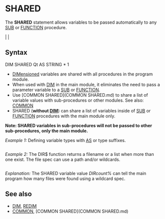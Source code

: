 # SHARED

The **SHARED** statement allows variables to be passed automatically to any [SUB](SUB.md) or [FUNCTION](FUNCTION.md) procedure.

  

|  |

## Syntax

DIM SHARED Qt AS STRING * 1
  

* [DIMensioned](DIMensioned.md) variables are shared with all procedures in the program module.
* When used with [DIM](DIM.md) in the main module, it eliminates the need to pass a parameter variable to a [SUB](SUB.md) or [FUNCTION](FUNCTION.md).
* Use [COMMON SHARED](COMMON SHARED.md) to share a list of variable values with sub-procedures or other modules. See also: [COMMON](COMMON.md)
* SHARED (**without [DIM](DIM.md)**) can share a list of variables inside of [SUB](SUB.md) or [FUNCTION](FUNCTION.md) procedures with the main module only.

**Note: SHARED variables in sub-procedures will not be passed to other sub-procedures, only the main module.**
  

*Example 1:* Defining variable types with [AS](AS.md) or type suffixes.

``` [DIM](DIM.md) SHARED Qt AS [STRING](STRING.md) * 1, price AS [DOUBLE](DOUBLE.md), ID AS [INTEGER](INTEGER.md) [DIM](DIM.md) SHARED Q$, prices#, IDs%  
```

  

*Example 2:* The DIR$ function returns a filename or a list when more than one exist. The file spec can use a path and/or wildcards.

``` [FOR](FOR.md) i = 1 [TO](TO.md) 2   [LINE INPUT](LINE INPUT.md) "Enter a file spec: ", spec$   file$ = DIR$(spec$)        'use a file spec ONCE to find the last file name listed   [PRINT](PRINT.md) DIRCount%, file$,    'function can return the file count using SHARED variable   [DO](DO.md)     K$ = [INPUT$](INPUT$.md)(1)     file$ = DIR$("")         'use an empty string parameter to return a list of files!     [PRINT](PRINT.md) file$,   [LOOP](LOOP.md) [UNTIL](UNTIL.md) [LEN](LEN.md)(file$) = 0  'file list ends with an empty string [NEXT](NEXT.md) [END](END.md)  [FUNCTION](FUNCTION.md) DIR$ (spec$) [CONST](CONST.md) TmpFile$ = "DIR$INF0.INF", ListMAX% = 500  'change maximum to suit your needs SHARED DIRCount%                                 'returns file count if desired [STATIC](STATIC.md) Ready%, Index%, DirList$() [IF](IF.md) [NOT](NOT.md) Ready% [THEN](THEN.md) [REDIM](REDIM.md) DirList$(ListMax%): Ready% = -1  'DIM array first use [IF](IF.md) spec$ > "" [THEN](THEN.md)                               'get file names when a spec is given   [SHELL](SHELL.md) [_HIDE](_HIDE.md) "DIR " + spec$ + " /b > " + TmpFile$   Index% = 0: DirList$(Index%) = "": ff% = [FREEFILE](FREEFILE.md)   [OPEN](OPEN.md) TmpFile$ [FOR](FOR.md) "FOR (file statement)") [APPEND](APPEND.md) [AS](AS.md) #ff%   size& = [LOF](LOF.md)(ff%)   [CLOSE](CLOSE.md) #ff%   [IF](IF.md) size& = 0 [THEN](THEN.md) [KILL](KILL.md) TmpFile$: [EXIT FUNCTION](EXIT FUNCTION.md)   [OPEN](OPEN.md) TmpFile$ [FOR](FOR.md) "FOR (file statement)") [INPUT](INPUT.md) "INPUT (file mode)") [AS](AS.md) #ff%   [DO](DO.md) [WHILE](WHILE.md) [NOT](NOT.md) [EOF](EOF.md)(ff%) [AND](AND.md) "AND (boolean)") Index% < ListMAX%     Index% = Index% + 1     [LINE INPUT](LINE INPUT.md) "LINE INPUT (file statement)") #ff%, DirList$(Index%)   [LOOP](LOOP.md)   DIRCount% = Index%                       'SHARED variable can return the file count   [CLOSE](CLOSE.md) #ff%   [KILL](KILL.md) TmpFile$ [ELSE](ELSE.md) [IF](IF.md) Index% > 0 [THEN](THEN.md) Index% = Index% - 1 'no spec sends next file name [END IF](END IF.md) DIR$ = DirList$(Index%) [END FUNCTION](END FUNCTION.md)  
```

*Explanation:* The SHARED variable value *DIRcount%* can tell the main program how many files were found using a wildcard spec.
  

## See also

* [DIM](DIM.md), [REDIM](REDIM.md)
* [COMMON](COMMON.md), [COMMON SHARED](COMMON SHARED.md)

  
